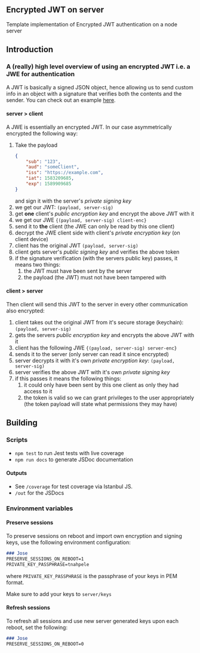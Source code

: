 ## Encrypted JWT on server
Template implementation of Encrypted JWT authentication on a node server

## Introduction

### A (really) high level overview of using an encrypted JWT i.e. a JWE for authentication
A JWT is basically a signed JSON object, hence allowing us to send custom info in an object with a signature that verifies both the contents and the sender. You can check out an example [here](https://jwt.io/#debugger-io?token=eyJhbGciOiJFUzI1NiIsInR5cCI6IkpXVCJ9.eyJzdWIiOiIxMjM0NTY3ODkwIiwibmFtZSI6IkpvaG4gRG9lIiwiaXNzIjoiaHR0cHM6Ly9leGFtcGxlLmNvbSIsImF1ZCI6IlhZQ2xpZW50IiwiaWF0IjoxNTE2MjM5MDIyfQ.u7uTfEPcDsTICj5C_ABMzfFCpT8OtNr1IP2NiZ4M8f0tC-a50gAku4xgGm2v-G0r2jIhwW_9W2yLH3COSpz8UA&publicKey=-----BEGIN%20PUBLIC%20KEY-----%0AMFkwEwYHKoZIzj0CAQYIKoZIzj0DAQcDQgAEEVs%2Fo5%2BuQbTjL3chynL4wXgUg2R9%0Aq9UU8I5mEovUf86QZ7kOBIjJwqnzD1omageEHWwHdBO6B%2BdFabmdT9POxg%3D%3D%0A-----END%20PUBLIC%20KEY-----).

#### server > client

A JWE is essentially an encrypted JWT. In our case asymmetrically encrypted the following way:

1. Take the payload
    ``` json
    {
        "sub": "123",
        "aud": "someClient",
        "iss": "https://example.com",
        "iat": 1583209685,
        "exp": 1589909685
    }
    ```
    and sign it with the server's _private signing key_
2. we get our JWT: `(payload, server-sig)`
3. get **one** client's _public encryption key_ and encrypt the above JWT with it
4. we get our JWE `{(payload, server-sig) client-enc}`
5. send it to **the** client (the JWE can only be read by this one client)
6. decrypt the JWE client side with client's _private encryption key_ (on client device)
7. client has the original JWT `(payload, server-sig)`
8. client gets server's _public signing key_ and verifies the above token
9. if the signature verification (with the servers public key) passes, it means two things:
   1. the JWT must have been sent by the server
   2. the payload (the JWT) must not have been tampered with

#### client > server

Then client will send this JWT to the server in every other communication also encrypted:

1. client takes out the original JWT from it's secure storage (keychain): `(payload, server-sig)`
2. gets the servers _public encryption key_ and encrypts the above JWT with it
3. client has the following JWE `{(payload, server-sig) server-enc}`
4. sends it to the server (only server can read it since encrypted)
5. server decrypts it with it's own _private encryption key_: `(payload, server-sig)`
6. server verifies the above JWT with it's own _private signing key_
7. if this passes it means the following things:
   1. it could only have been sent by this one client as only they had access to it
   2. the token is valid so we can grant privileges to the user appropriately (the token payload will state what permissions they may have)

## Building

### Scripts

 - `npm test` to run Jest tests with live coverage
 - `npm run docs` to generate JSDoc documentation

#### Outputs

 - See `/coverage` for test coverage via Istanbul JS.
 - `/out` for the JSDocs

### Environment variables

#### Preserve sessions

To preserve sessions on reboot and import own encryption and signing keys, use the following environment configuration:

``` markdown
### Jose
PRESERVE_SESSIONS_ON_REBOOT=1
PRIVATE_KEY_PASSPHRASE=tnahpele
```

where `PRIVATE_KEY_PASSPHRASE` is the passphrase of your keys in PEM format.

Make sure to add your keys to `server/keys`

#### Refresh sessions

To refresh all sessions and use new server generated keys upon each reboot, set the following:

``` markdown
### Jose
PRESERVE_SESSIONS_ON_REBOOT=0
```
